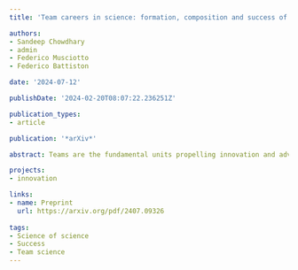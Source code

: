 ```yaml
---
title: 'Team careers in science: formation, composition and success of persistent collaborations'

authors:
- Sandeep Chowdhary
- admin
- Federico Musciotto
- Federico Battiston

date: '2024-07-12'

publishDate: '2024-02-20T08:07:22.236251Z'

publication_types:
- article

publication: '*arXiv*'

abstract: Teams are the fundamental units propelling innovation and advancing modern science. A rich literature links the fundamental features of teams, such as their size and diversity, to academic success. However, such analyses fail to capture temporal patterns, treating each group of co-authors as a distinct unit and neglecting the existence of persistent collaborations. By contrast, teams are dynamical entities, made of core members who consistently work together, surrounded by transient members who sporadically participate. Leveraging on a large dataset of over 205 million scientific papers published since 1900, we extract 511,550 core teams of statistically significant persistent collaborations of pairs and larger groups of scientists. We look into `team careers' investigating their trajectories in time, characterizing their formation, productivity and eventual dissolution. We characterize team composition along multiple dimensions, including age, academic affiliation and scientific disciplines. Finally, we investigate the academic impact of persistent collaborations, hallmarking the key compositional features underlying their success. Our work sheds light on the nature of persistent teams, informing researchers, institutions and funding agencies about the dynamics of their formation, evolution and success.

projects: 
- innovation

links:
- name: Preprint
  url: https://arxiv.org/pdf/2407.09326
  
tags:
- Science of science
- Success
- Team science
---
```

